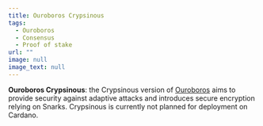 ```yaml
---
title: Ouroboros Crypsinous
tags:
  - Ouroboros
  - Consensus
  - Proof of stake
url: ""
image: null
image_text: null
---
```


**Ouroboros Crypsinous**: the Crypsinous version of [Ouroboros](https://www.essentialcardano.io/glossary/ouroboros) aims to provide security against adaptive attacks and introduces secure encryption relying on Snarks. Crypsinous is currently not planned for deployment on Cardano.
